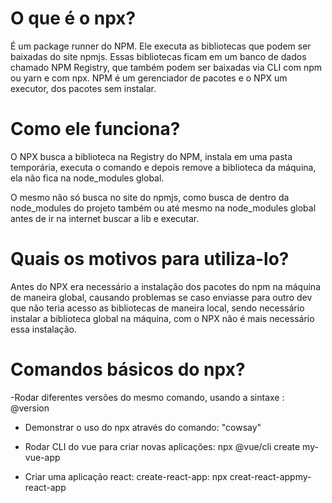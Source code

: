 # O que é o npx?

É um package runner do NPM. Ele executa as bibliotecas que podem ser baixadas do site npmjs.
Essas bibliotecas ficam em um banco de dados chamado NPM Registry, que também podem ser baixadas via CLI com npm ou yarn e com npx.
NPM é um gerenciador de pacotes e o NPX um executor, dos pacotes sem instalar.

# Como ele funciona?

O NPX busca a biblioteca na Registry do NPM, instala em uma pasta temporária, executa o comando e depois remove a biblioteca da máquina, ela não fica na node_modules global.

O mesmo não só busca no site do npmjs, como busca de dentro da node_modules do projeto também ou até mesmo na node_modules global antes de ir na internet buscar a lib e executar.

# Quais os motivos para utiliza-lo? 

Antes do NPX era necessário a instalação dos pacotes do npm na máquina de maneira global, causando problemas se caso enviasse para outro dev que não teria acesso as bibliotecas de maneira local, sendo necessário instalar a biblioteca global na máquina, com o NPX não é mais necessário essa instalação.

# Comandos básicos do npx?

-Rodar diferentes versões do mesmo comando, usando a sintaxe : @version

- Demonstrar o uso do npx através do comando: "cowsay"

- Rodar CLI do vue para criar novas aplicações: npx @vue/cli create my-vue-app

- Criar uma aplicação react: create-react-app: npx creat-react-appmy-react-app